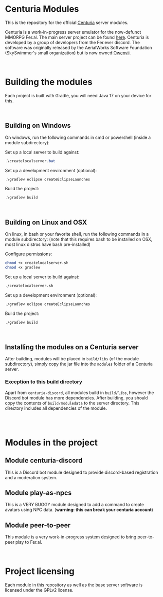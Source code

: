 # Centuria Modules
This is the repository for the official [Centuria](https://github.com/CPeers1/Centuria) server modules.

Centuria is a work-in-progress server emulator for the now-defunct MMORPG Fer.al. The main server project can be found [here](https://github.com/CPeers1/Centuria). Centuria is developed by a group of developers from the Fer.ever discord. The software was originally released by the AerialWorks Software Foundation (SkySwimmer's small organization) but is now owned [Owenvii](https://github.com/CPeers1).

<br/>


# Building the modules
Each project is built with Gradle, you will need Java 17 on your device for this.

<br/>


## Building on Windows
On windows, run the following commands in cmd or powershell (inside a module subdirectory):

Set up a local server to build against:
```powershell
.\createlocalserver.bat
```

Set up a development environment (optional):
```powershell
.\gradlew eclipse createEclipseLaunches
```

Build the project:
```powershell
.\gradlew build
```

<br/>

## Building on Linux and OSX
On linux, in bash or your favorite shell, run the following commands in a module subdirectory: (note that this requires bash to be installed on OSX, most linux distros have bash pre-installed)

Configure permissions:
```bash
chmod +x createlocalserver.sh
chmod +x gradlew
```

Set up a local server to build against:
```bash
./createlocalserver.sh
```

Set up a development environment (optional):
```bash
./gradlew eclipse createEclipseLaunches
```

Build the project:
```bash
./gradlew build
```

<br/>

## Installing the modules on a Centuria server
After building, modules will be placed in `build/libs` (of the module subdirectory), simply copy the jar file into the `modules` folder of a Centuria server.

### Exception to this build directory
Apart from `centuria-discord`, all modules build in `build/libs`, however the Discord bot module has more dependencies. After building, you should copy the contents of `build/moduledata` to the server directory. This directory includes all dependencies of the module.

<br/>
<br/>


# Modules in the project

## Module centuria-discord
This is a Discord bot module designed to provide discord-based registration and a moderation system.

## Module play-as-npcs
This is a VERY BUGGY module designed to add a command to create avatars using NPC data. (**warning: this can break your centuria account**)

## Module peer-to-peer
This module is a very work-in-progress system designed to bring peer-to-peer play to Fer.al.

<br/>

# Project licensing
Each module in this repository as well as the base server software is licensed under the GPLv2 license.
